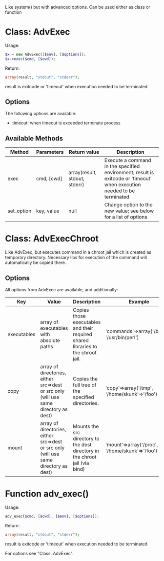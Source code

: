 Like system() but with advanced options. Can be used either as class or function

Class: AdvExec
==============

Usage:
```php
$x = new AdvExec([$env], [$options]);
$x->exec($cmd, [$cwd]);
```

Return:
```php
array(result, "stdout", "stderr");
```

result is exitcode or 'timeout' when execution needed to be terminated


Options
-------

The following options are available:
* timeout: when timeout is exceeded terminate process

Available Methods
-----------------

| Method | Parameters | Return value | Description
|--------|------------|--------------|-------------
| exec | cmd, [cwd] | array(result, stdout, stderr) | Execute a command in the specified environment; result is exitcode or 'timeout' when execution needed to be terminated
| set_option | key, value | null | Change option to the new value; see below for a list of options

Class: AdvExecChroot
====================

Like AdvExec, but executes command in a chroot jail which is created as temporary directory. Necessary libs for execution of the command will automatically be copied there.

Options
-------

All options from AdvExec are available, and additionally:

| Key | Value | Description | Example
|-----|-------|-------------|---------
| executables | array of executables with absolute paths | Copies those executables and their required shared libraries to the chroot jail. | 'commands'=>array('/bin/sh', '/usr/bin/perl')
| copy | array of directories, either src=>dest or src only (will use same directory as dest) | Copies the full tree of the specified directories. | 'copy'=>array('/tmp', '/home/skunk'=>'/foo')
| mount | array of directories, either src=>dest or src only (will use same directory as dest) | Mounts the src directory to the dest directory in the chroot jail (via bind) | 'mount'=>array('/proc', '/home/skunk'=>'/foo')

Function adv_exec()
===================

Usage:
```php
adv_exec($cmd, [$cwd], [$env], [$options]);
```

Return:
```php
array(result, "stdout", "stderr");
```
result is exitcode or 'timeout' when execution needed to be terminated

For options see "Class: AdvExec".

